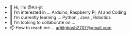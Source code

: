 - 👋 Hi, I’m @Ari-jit
- 👀 I’m interested in ... Arduino, Raspberry Pi, AI and Coding
- 🌱 I’m currently learning ... Python , Java , Robotics
- 💞️ I’m looking to collaborate on ...
- 📫 How to reach me ... arijitghosh2707@gmail.com

<!---
Ari-jit/Ari-jit is a ✨ special ✨ repository because its `README.md` (this file) appears on your GitHub profile.
You can click the Preview link to take a look at your changes.
--->
